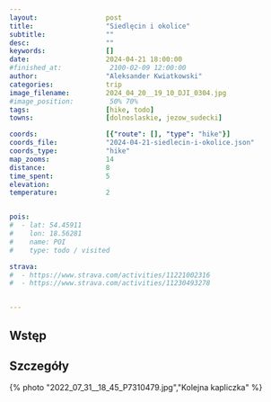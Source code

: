 ```yaml
---
layout:                 post
title:                  "Siedlęcin i okolice"
subtitle:               ""
desc:                   ""
keywords:               []
date:                   2024-04-21 18:00:00
#finished_at:            2100-02-09 12:00:00
author:                 "Aleksander Kwiatkowski"
categories:             trip
image_filename:         2024_04_20__19_10_DJI_0304.jpg
#image_position:         50% 70%
tags:                   [hike, todo]
towns:                  [dolnoslaskie, jezow_sudecki]

coords:                 [{"route": [], "type": "hike"}]
coords_file:            "2024-04-21-siedlecin-i-okolice.json"
coords_type:            "hike"
map_zooms:              14
distance:               8
time_spent:             5
elevation:
temperature:            2


pois:
#  - lat: 54.45911
#    lon: 18.56281
#    name: POI
#    type: todo / visited

strava:
#  - https://www.strava.com/activities/11221002316
#  - https://www.strava.com/activities/11230493278


---
```



## Wstęp

## Szczegóły

{% photo "2022_07_31__18_45_P7310479.jpg","Kolejna kapliczka" %}

